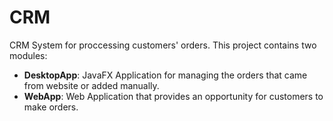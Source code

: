 # CRM
CRM System for proccessing customers' orders.
This project contains two modules:
- **DesktopApp**: JavaFX Application for managing the orders that came from website or added manually.
- **WebApp**: Web Application that provides an opportunity for customers to make orders.
